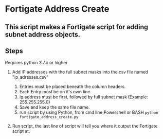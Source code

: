 # Fortigate Address Create

## This script makes a Fortigate script for adding subnet address objects.

## Steps

Requires python 3.7.x or higher

1.  Add IP addresses with the full subnet masks into the csv file named "ip_adresses.csv"
    1.  Entries must be placed beneath the column headers.
    2. Each Entry must be on it's own line.
    2.  Ip address must be first, followed by full subnet mask (Example: 255.255.255.0)
    3.  Save and keep the same file name.
    4. run script by using Python, from cmd line,Powershell or BASH `python fortigate_address_create.py` 

2.  Run script, the last line of script will tell you where it output the Fortigate script at.
